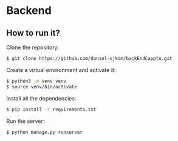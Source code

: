 # Backend 


## How to run it?


Clone the repository:
```sh
$ git clone https://github.com/daniel-sjkdm/backEndCapptu.git
```

Create a virtual environment and activate it:
```sh
$ python3 -m venv venv
$ source venv/bin/activate
```

Install all the dependencies:
```sh
$ pip install -r requirements.txt
```

Run the server:
```sh
$ python manage.py runserver
```

